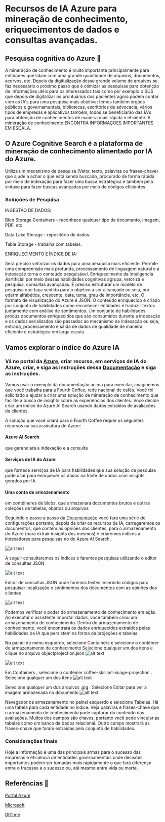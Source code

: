 # Recursos de IA Azure para mineração de conhecimento, eriquecimentos de dados e consultas avançadas.

## Pesquisa cognitiva do Azure 🔎

A mineração de conhecimento é muito importante principalmente para entidades que lidam com uma grande quantidade de arquivos, documentos, acervos, etc.
Depois da digitialização desse grande volume de arquivos se faz necessário o próximo passo que é otimizar as pesquisas para obtenção de informações utéis para os interessados tais como por exemplo o SUS que depois de digitalizar os prontuários dos pacientes agora podem contar com as IA's para uma pesquisa mais objetiva; temos também órgãos públicos e governamentais, bibliotecas, escritórios de advocacia, vários tipos de empresas e aplicativos também, todos se beneficiarão das IA's para obtenção de conhecimentos de maneira mais rápida e eficiênte. A mineração de conhecimento ENCONTRA INFORMAÇOES IMPORTANTES EM ESCALA.


## O Azure Cognitive Search é a plataforma de mineração de conhecimento alimentado por IA do Azure.

Utiliza um mecanismo de pesquisa (Vetor, texto, palavras ou frases-chave) que ajude a achar o que está sendo buscado, procurado de forma rápida por meio de indexação para fazer uma busca estratégica e também pela sintaxe para fazer buscas avançadas por meio de códigos eficientes.

### Soluções de Pesquisa 

INGESTÃO DE DADOS:

Blob Storage Containers - reconhece qualquer tipo de documento, imagem, PDF, etc.

Data Lake Storage - repositório de dados.

Table Storage - trabalha com tabelas.

ENRIQUECIMENTO E ÍNDICE DE IA:

Será preciso vetorizar os dados para uma pesquisa mais eficiente.
Permite uma compreensão mais profunda, processamento de linguagem natural e a indexação torna o conteúdo pesquisável. Enriquecimento da Inteligencia Aartificial por meio dessas habilidades cognitivas agrupa, vetoriza e pesquisa, consultas avançadas. É preciso estruturar um modelo de pesquisa que faça sentido para o objetivo a ser alcançado ou seja, por oderm alfabética, crescente, data, tema, grau de importância, etc.
O formato de visualização do Azure é JSON.
O conteúdo enriquecido é criado por conjunto de habilidades como reconhecer entidades e traduzir textos juntamente com análise de sentimentos.
Um conjunto de habilidades produz documentos enriquecidos que são consumidos durante a indexação e os dados serializados são passados ao mecanismo de indexação ou seja, entrada, processamento e sáida de dados de qualidade de maneira eficiente e estratégica em larga escala.

## Vamos explorar o índice do Azure IA


### Vá no portal da [Azure](https://portal.azure.com/?azure-portal=true), criar recurso, em serviços de IA do Azure, criar, e siga as instruções dessa [Documentação](https://microsoftlearning.github.io/mslearn-ai-fundamentals/Instructions/Labs/11-ai-search.html) e siga as instruções.

Vamos usar o exemplo da documentação acima para exercitar, imaginemos que você trabalha para a Fourth Coffee, rede nacional de cafés. Você foi solicitado a ajudar a criar uma solução de mineração de conhecimento que facilite a busca de insights sobre as experiências dos clientes. Você decide criar um índice do Azure AI Search usando dados extraídos de avaliações de clientes.

A solução que você criará para o Fourth Coffee requer os seguintes recursos na sua assinatura do Azure:

 #### Azure AI Search
 que gerenciará a indexação e a consulta
 #### Serviços de IA do Azure
 que fornece serviços de IA para habilidades que sua solução de pesquisa pode usar para enriquecer os dados na fonte de dados com insights gerados por IA.
 #### Uma conta de armazenamento
 om contêineres de blobs, que armazenará documentos brutos e outras coleções de tabelas, objetos ou arquivos

Seguindo o passo a passo da [Documentação](https://microsoftlearning.github.io/mslearn-ai-fundamentals/Instructions/Labs/11-ai-search.html) você fará uma série de configurações portanto, depois de criar os recursos de IA, carregaremos os documentos, que contém as opniões dos clientes, para o armazenamento do Azure (para extrair insights dos mesmos) e criaremos índices a indexadores para pesquisas no do Azure AI Search.

![alt text](image.png)

A seguir consultaremos os índices e faremos pesquisas utilizando o editor de consultas JSON

![alt text](image-1.png)

Editor de consultas JSON onde faremos testes inserindo códigos para pesquisar localização e sentimentos dos documentos com as opinões dos clientes

![alt text](image-2.png)

Podemos verificar o poder do armazenamento de conhecimento em ação. Ao executar o assistente Importar dados, você também criou um armazenamento de conhecimento. Dentro do armazenamento de conhecimento, você encontrará os dados enriquecidos extraídos pelas habilidades de IA que persistem na forma de projeções e tabelas. 

No painel do menu esquerdo, selecione Containers e selecione o contêiner de armazenamento de conhecimento Selecione qualquer um dos itens e clique no arquivo objectprojection.json
![alt text](image-3.png)

![alt text](image-4.png)

Em Containers , selecione o contêiner coffee-skillset-image-projection . Selecione qualquer um dos itens
![alt text](image-5.png)

Selecione qualquer um dos arquivos .jpg . Selecione Editar para ver a imagem armazenada no documento
![alt text](image-6.png)

Navegador de armazenamento no painel esquerdo e selecione Tabelas. Há uma tabela para cada entidade no índice.
Veja palavras e frases-chave que o armazenamento de conhecimento pode capturar do conteúdo das avaliações. Muitos dos campos são chaves, portanto você pode vincular as tabelas como um banco de dados relacional. Outro campo mostrará as frases-chave que foram extraídas pelo conjunto de habilidades.

### Considarações finais

Hoje a informação é uma das principais armas para o sucesso das empresas e eficiencia de entidades governamentais onde decisões importantes podem ser tomadas mais rápidamente o que fará diferença entre o fracasso e o sucesso ou, até mesmo entre vida ou morte. 

## Referências 📄

[Portal Azure](https://portal.azure.com/?azure-portal=true)

[Microsoft](https://microsoftlearning.github.io/mslearn-ai-fundamentals/Instructions/Labs/11-ai-search.html)

[DIO.me](https://www.dio.me/pro/tech-week?source=google-ads-search-tech-week&utm_source=google-ads&utm_medium=cpc&utm_content=s1&utm_term=search&utm_campaign=tech-week&gad_source=1&gclid=CjwKCAjw5ImwBhBtEiwAFHDZx7f-eHpYAVsHe6KFcWI4Qe8HYr021iqwiJfhhjDqxFIFuqWXpWcEEBoCnrsQAvD_BwE)